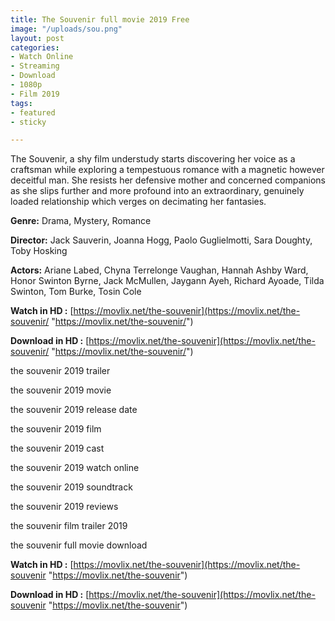 ```yaml
---
title: The Souvenir full movie 2019 Free
image: "/uploads/sou.png"
layout: post
categories:
- Watch Online
- Streaming
- Download
- 1080p
- Film 2019
tags:
- featured
- sticky

---
```

The Souvenir, a shy film understudy starts discovering her voice as a craftsman while exploring a tempestuous romance with a magnetic however deceitful man. She resists her defensive mother and concerned companions as she slips further and more profound into an extraordinary, genuinely loaded relationship which verges on decimating her fantasies.

**Genre:** Drama, Mystery, Romance

**Director:** Jack Sauverin, Joanna Hogg, Paolo Guglielmotti, Sara Doughty, Toby Hosking

**Actors:** Ariane Labed, Chyna Terrelonge Vaughan, Hannah Ashby Ward, Honor Swinton Byrne, Jack McMullen, Jaygann Ayeh, Richard Ayoade, Tilda Swinton, Tom Burke, Tosin Cole

**Watch in HD :** [https://movlix.net/the-souvenir](https://movlix.net/the-souvenir/ "https://movlix.net/the-souvenir/")

**Download in HD :** [https://movlix.net/the-souvenir](https://movlix.net/the-souvenir/ "https://movlix.net/the-souvenir/")

the souvenir 2019 trailer

the souvenir 2019 movie

the souvenir 2019 release date

the souvenir 2019 film

the souvenir 2019 cast

the souvenir 2019 watch online

the souvenir 2019 soundtrack

the souvenir 2019 reviews

the souvenir film trailer 2019

the souvenir full movie download

**Watch in HD :** [https://movlix.net/the-souvenir](https://movlix.net/the-souvenir "https://movlix.net/the-souvenir")

**Download in HD :** [https://movlix.net/the-souvenir](https://movlix.net/the-souvenir "https://movlix.net/the-souvenir")